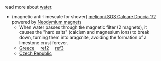 read more about [water](https://www.pipiscrew.com/threads/water-explained.5738/).

* (magnetic anti-limescale for shower) [meliconi.SOS Calcare Doccia 1/2](https://www.meliconi.com/en/product/sos-calcare-doccia/) powered by [Neodymium magnets](https://en.wikipedia.org/wiki/Neodymium_magnet)
	* When water passes through the magnetic filter (2 magnets), it causes the "hard salts" (calcium and magnesium ions) to break down, turning them into aragonite, avoiding the formation of a limestone crust forever.
	* [Greece](https://www.skroutz.gr/s/23848415/Meliconi-Sos-Calcare-Shower-Μαγνητικό-Φίλτρο-Μπαταρίας-ή-Τηλεφώνου-Μπάνιου-070-0592.html) &nbsp; &nbsp; [ref2](https://cosmomarket.gr/index.php?p=4&item_id=354885) &nbsp; &nbsp; [ref3](https://welectronics.gr/product/meliconi-sos-calcare-070-0592-filtro-brushs/)
	* [Czech Republic](https://www.datart.cz/magneticky-odvapnovac-vody-meliconi-656155.html)